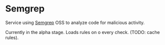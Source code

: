 # Semgrep

Service using [Semgrep](https://semgrep.dev) OSS to analyze code for malicious activity.

Currently in the alpha stage. Loads rules on o every check. (TODO: cache rules).